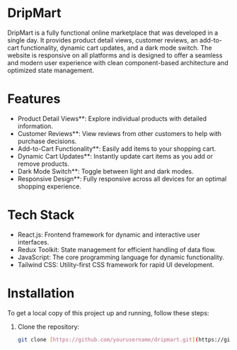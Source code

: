 # DripMart

DripMart is a fully functional online marketplace that was developed in a single day. It provides product detail views, customer reviews, an add-to-cart functionality, dynamic cart updates, and a dark mode switch. The website is responsive on all platforms and is designed to offer a seamless and modern user experience with clean component-based architecture and optimized state management.

# Features
- Product Detail Views**: Explore individual products with detailed information.
- Customer Reviews**: View reviews from other customers to help with purchase decisions.
- Add-to-Cart Functionality**: Easily add items to your shopping cart.
- Dynamic Cart Updates**: Instantly update cart items as you add or remove products.
- Dark Mode Switch**: Toggle between light and dark modes.
- Responsive Design**: Fully responsive across all devices for an optimal shopping experience.

# Tech Stack
- React.js: Frontend framework for dynamic and interactive user interfaces.
- Redux Toolkit: State management for efficient handling of data flow.
- JavaScript: The core programming language for dynamic functionality.
- Tailwind CSS: Utility-first CSS framework for rapid UI development.

# Installation
To get a local copy of this project up and running, follow these steps:

1. Clone the repository:
   ```bash
   git clone [https://github.com/yourusername/dripmart.git](https://github.com/Rav9jsn/DripMart.git)
